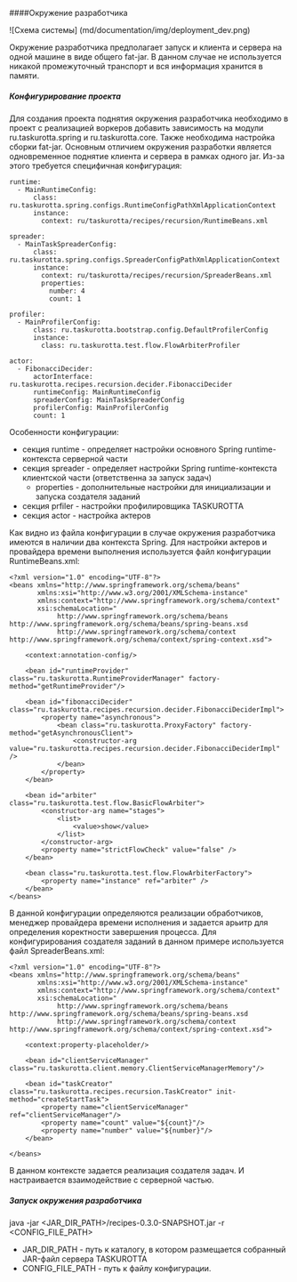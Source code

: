 ####Окружение разработчика

![Схема системы] (md/documentation/img/deployment_dev.png)

Окружение разработчика предполагает запуск и клиента и сервера на одной машине в виде общего fat-jar.
В данном случае не используется никакой промежуточный транспорт и вся информация хранится в памяти.

##### Конфигурирование проекта

Для создания проекта поднятия окружения разработчика необходимо в проект с реализацией воркеров добавить зависимость на модули
ru.taskurotta.spring и ru.taskurotta.core. Также необходима настройка сборки fat-jar. Основным отличием окружения разработки является
одновременное поднятие клиента и сервера в рамках одного jar. Из-за этого требуется специфичная конфигурация:

	runtime:
	  - MainRuntimeConfig:
		  class: ru.taskurotta.spring.configs.RuntimeConfigPathXmlApplicationContext
		  instance:
			context: ru/taskurotta/recipes/recursion/RuntimeBeans.xml

	spreader:
	  - MainTaskSpreaderConfig:
		  class: ru.taskurotta.spring.configs.SpreaderConfigPathXmlApplicationContext
		  instance:
			context: ru/taskurotta/recipes/recursion/SpreaderBeans.xml
			properties:
			  number: 4
			  count: 1

	profiler:
	  - MainProfilerConfig:
		  class: ru.taskurotta.bootstrap.config.DefaultProfilerConfig
		  instance:
			class: ru.taskurotta.test.flow.FlowArbiterProfiler

	actor:
	  - FibonacciDecider:
		  actorInterface: ru.taskurotta.recipes.recursion.decider.FibonacciDecider
		  runtimeConfig: MainRuntimeConfig
		  spreaderConfig: MainTaskSpreaderConfig
		  profilerConfig: MainProfilerConfig
		  count: 1

Особенности конфигурации:

- секция runtime - определяет настройки основного Spring runtime-контекста серверной части
- секция spreader - определяет настройки Spring runtime-контекста клиентской части (ответственна за запуск задач)
	- properties - дополнительные настройки для инициализации и запуска создателя заданий
- секция prfiler - настройки профилировщика TASKUROTTA
- секция actor - настройка актеров

Как видно из файла конфигурации в случае окружения разработчика имеются в наличии два контекста Spring. Для настройки актеров и провайдера
времени выполнения используется файл конфигурации RuntimeBeans.xml:

	<?xml version="1.0" encoding="UTF-8"?>
    <beans xmlns="http://www.springframework.org/schema/beans"
           xmlns:xsi="http://www.w3.org/2001/XMLSchema-instance"
           xmlns:context="http://www.springframework.org/schema/context"
           xsi:schemaLocation="
                http://www.springframework.org/schema/beans http://www.springframework.org/schema/beans/spring-beans.xsd
                http://www.springframework.org/schema/context http://www.springframework.org/schema/context/spring-context.xsd">

        <context:annotation-config/>

        <bean id="runtimeProvider" class="ru.taskurotta.RuntimeProviderManager" factory-method="getRuntimeProvider"/>

        <bean id="fibonacciDecider" class="ru.taskurotta.recipes.recursion.decider.FibonacciDeciderImpl">
            <property name="asynchronous">
                <bean class="ru.taskurotta.ProxyFactory" factory-method="getAsynchronousClient">
                    <constructor-arg value="ru.taskurotta.recipes.recursion.decider.FibonacciDeciderImpl" />
                </bean>
            </property>
        </bean>

        <bean id="arbiter" class="ru.taskurotta.test.flow.BasicFlowArbiter">
            <constructor-arg name="stages">
                <list>
                    <value>show</value>
                </list>
            </constructor-arg>
            <property name="strictFlowCheck" value="false" />
        </bean>

        <bean class="ru.taskurotta.test.flow.FlowArbiterFactory">
            <property name="instance" ref="arbiter" />
        </bean>
    </beans>

В данной конфигурации определяются реализации обработчиков, менеджер провайдера времени исполнения и задается арьитр для определения коректности завершения процесса.
Для конфигурирования создателя заданий в данном примере используется файл SpreaderBeans.xml:

	<?xml version="1.0" encoding="UTF-8"?>
    <beans xmlns="http://www.springframework.org/schema/beans"
           xmlns:xsi="http://www.w3.org/2001/XMLSchema-instance"
           xmlns:context="http://www.springframework.org/schema/context"
           xsi:schemaLocation="
                http://www.springframework.org/schema/beans http://www.springframework.org/schema/beans/spring-beans.xsd
                http://www.springframework.org/schema/context http://www.springframework.org/schema/context/spring-context.xsd">

        <context:property-placeholder/>

        <bean id="clientServiceManager" class="ru.taskurotta.client.memory.ClientServiceManagerMemory"/>

        <bean id="taskCreator" class="ru.taskurotta.recipes.recursion.TaskCreator" init-method="createStartTask">
            <property name="clientServiceManager" ref="clientServiceManager"/>
            <property name="count" value="${count}"/>
            <property name="number" value="${number}"/>
        </bean>

    </beans>

В данном контексте задается реализация создателя задач. И настраивается взаимодействие с серверной частью.

##### Запуск окружения разработчика

java -jar <JAR_DIR_PATH>/recipes-0.3.0-SNAPSHOT.jar -r <CONFIG_FILE_PATH>

- JAR_DIR_PATH - путь к каталогу, в котором размещается собранный JAR-файл сервера TASKUROTTA
- CONFIG_FILE_PATH - путь к файлу конфигурации.
